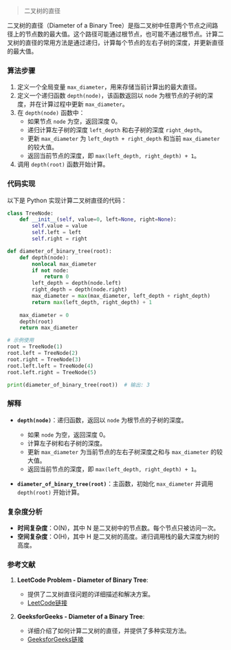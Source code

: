 > 二叉树的直径


二叉树的直径（Diameter of a Binary Tree）是指二叉树中任意两个节点之间路径上的节点数的最大值。这个路径可能通过根节点，也可能不通过根节点。计算二叉树的直径的常用方法是通过递归，计算每个节点的左右子树的深度，并更新直径的最大值。

### 算法步骤

1. 定义一个全局变量 `max_diameter`，用来存储当前计算出的最大直径。
2. 定义一个递归函数 `depth(node)`，该函数返回以 `node` 为根节点的子树的深度，并在计算过程中更新 `max_diameter`。
3. 在 `depth(node)` 函数中：
   - 如果节点 `node` 为空，返回深度 0。
   - 递归计算左子树的深度 `left_depth` 和右子树的深度 `right_depth`。
   - 更新 `max_diameter` 为 `left_depth + right_depth` 和当前 `max_diameter` 的较大值。
   - 返回当前节点的深度，即 `max(left_depth, right_depth) + 1`。
4. 调用 `depth(root)` 函数开始计算。

### 代码实现

以下是 Python 实现计算二叉树直径的代码：

```python
class TreeNode:
    def __init__(self, value=0, left=None, right=None):
        self.value = value
        self.left = left
        self.right = right

def diameter_of_binary_tree(root):
    def depth(node):
        nonlocal max_diameter
        if not node:
            return 0
        left_depth = depth(node.left)
        right_depth = depth(node.right)
        max_diameter = max(max_diameter, left_depth + right_depth)
        return max(left_depth, right_depth) + 1
    
    max_diameter = 0
    depth(root)
    return max_diameter

# 示例使用
root = TreeNode(1)
root.left = TreeNode(2)
root.right = TreeNode(3)
root.left.left = TreeNode(4)
root.left.right = TreeNode(5)

print(diameter_of_binary_tree(root))  # 输出: 3
```

### 解释

- **`depth(node)`**：递归函数，返回以 `node` 为根节点的子树的深度。
  - 如果 `node` 为空，返回深度 0。
  - 计算左子树和右子树的深度。
  - 更新 `max_diameter` 为当前节点的左右子树深度之和与 `max_diameter` 的较大值。
  - 返回当前节点的深度，即 `max(left_depth, right_depth) + 1`。

- **`diameter_of_binary_tree(root)`**：主函数，初始化 `max_diameter` 并调用 `depth(root)` 开始计算。

### 复杂度分析

- **时间复杂度**：O(N)，其中 N 是二叉树中的节点数。每个节点只被访问一次。
- **空间复杂度**：O(H)，其中 H 是二叉树的高度。递归调用栈的最大深度为树的高度。

### 参考文献

1. **LeetCode Problem - Diameter of Binary Tree**:
   - 提供了二叉树直径问题的详细描述和解决方案。
   - [LeetCode链接](https://leetcode.com/problems/diameter-of-binary-tree/)

2. **GeeksforGeeks - Diameter of a Binary Tree**:
   - 详细介绍了如何计算二叉树的直径，并提供了多种实现方法。
   - [GeeksforGeeks链接](https://www.geeksforgeeks.org/diameter-of-a-binary-tree/)